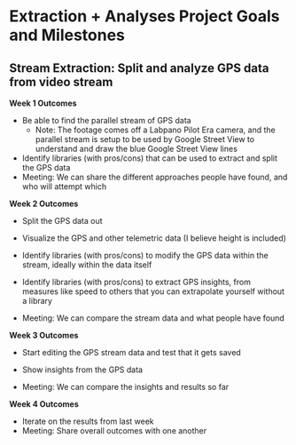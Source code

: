 # Extraction + Analyses Project Goals and Milestones

## Stream Extraction: Split and analyze GPS data from video stream

**Week 1 Outcomes**
- Be able to find the parallel stream of GPS data
  - Note: The footage comes off a Labpano Pilot Era camera, and the parallel stream is setup to be used by Google Street View to understand and draw the blue Google Street View lines
- Identify libraries (with pros/cons) that can be used to extract and split the GPS data
- Meeting: We can share the different approaches people have found, and who will attempt which

**Week 2 Outcomes**

- Split the GPS data out
- Visualize the GPS and other telemetric data (I believe height is included)
- Identify libraries (with pros/cons) to modify the GPS data within the stream, ideally within the data itself

- Identify libraries (with pros/cons) to extract GPS insights, from measures like speed to others that you can extrapolate yourself without a library

- Meeting: We can compare the stream data and what people have found


**Week 3 Outcomes**

- Start editing the GPS stream data and test that it gets saved
- Show insights from the GPS data

- Meeting: We can compare the insights and results so far


**Week 4 Outcomes**
- Iterate on the results from last week
- Meeting: Share overall outcomes with one another

